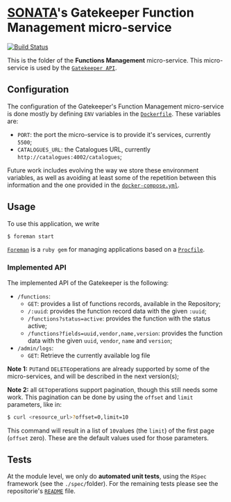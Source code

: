 # [SONATA](http://www.sonata-nfv.eu)'s Gatekeeper Function Management micro-service
[![Build Status](http://jenkins.sonata-nfv.eu/buildStatus/icon?job=son-gkeeper)](http://jenkins.sonata-nfv.eu/job/son-gkeeper)

This is the folder of the **Functions Management** micro-service. This micro-service is used by the [`Gatekeeper API`](https://github.com/sonata-nfv/son-gkeeper/son-gtkapi).

## Configuration
The configuration of the Gatekeeper's Function Management micro-service is done mostly by defining `ENV` variables in the [`Dockerfile`](https://github.com/sonata-nfv/son-gkeeper/blob/master/son-gtkfnct/Dockerfile). These variables are:

* `PORT`: the port the micro-service is to provide it's services, currently `5500`;
* `CATALOGUES_URL`: the Catalogues URL, currently `http://catalogues:4002/catalogues`;

Future work includes evolving the way we store these environment variables, as well as avoiding at least some of the repetition between this information and the one provided in the [`docker-compose.yml`](https://github.com/sonata-nfv/son-gkeeper/blob/master/docker-compose.yml).

## Usage
To use this application, we write
```sh
$ foreman start
```

[`Foreman`](https://github.com/ddollar/foreman) is a `ruby gem` for managing applications based on a [`Procfile`](https://github.com/sonata-nfv/son-gkeeper/blob/master/son-gtkfnct/Procfile).

### Implemented API
The implemented API of the Gatekeeper is the following:

* `/functions`:
    * `GET`: provides a list of functions records, available in the Repository;
    * `/:uuid`: provides the function record data with the given `:uuid`;
    * `/functions?status=active`: provides the function with the status active;
    * `/functions?fields=uuid,vendor,name,version`: provides the function data with the given `uuid`, `vendor`, `name` and `version`;
 * `/admin/logs`:
 	*  `GET`: Retrieve the currently available log file    

**Note 1:** `PUT`and `DELETE`operations are already supported by some of the micro-services, and will be described in the next version(s);

**Note 2:** all `GET`operations support pagination, though this still needs some work. This pagination can be done by using the `offset` and `limit` parameters, like in:
```sh
$ curl <resource_url>?offset=0,limit=10
```
This command will result in a list of `10`values (the `limit`) of the first page (`offset` zero). These are the default values used for those parameters.

## Tests
At the module level, we only do **automated unit tests**, using the `RSpec` framework (see the `./spec/`folder). For the remaining tests please see the repositorie's [`README`](https://github.com/sonata-nfv/son-gkeeper/blob/master/README.md) file.